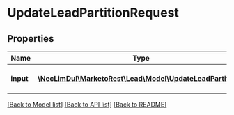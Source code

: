 # UpdateLeadPartitionRequest

## Properties

Name | Type | Description | Notes
------------ | ------------- | ------------- | -------------
**input** | [**\NecLimDul\MarketoRest\Lead\Model\UpdateLeadPartition[]**](UpdateLeadPartition.md) | List of leads for input |

[[Back to Model list]](../../README.md#models) [[Back to API list]](../../README.md#endpoints) [[Back to README]](../../README.md)
